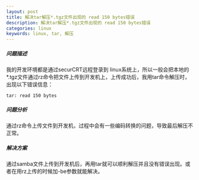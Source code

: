 ```yaml
---
layout: post
title: 解决tar解压*.tgz文件出现的 read 150 bytes错误
description: 解决tar解压*.tgz文件出现的 read 150 bytes错误
categories: linux
keywords: linux, tar, 解压
---
```



##### 问题描述
我的开发环境都是通过securCRT远程登录到 linux系统上，所以一般会把本地的*.tgz文件通过rz命令把文件上传到开发机上，上传成功后，我用tar命令解压时，出现以下错误信息：

`tar: read 150 bytes`

##### 问题分析
通过rz命令上传文件到开发机，过程中会有一些编码转换的问题，导致最后解压不正常。

##### 解决方案
通过samba文件上传到开发机后，再用tar就可以顺利解压并且没有错误出现。或者在用rz上传的时候加-be参数就能解决。



       

 


















